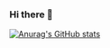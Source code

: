 ### Hi there 👋
[![Anurag's GitHub stats](https://github-readme-stats.vercel.app/api?username=gledsonmatheus)](https://github.com/anuraghazra/github-readme-stats)

<!--
**gledsonmatheus/GledsonMatheus** is a ✨ _special_ ✨ repository because its `README.md` (this file) appears on your GitHub profile.

Here are some ideas to get you started:

- 🔭 I’m currently working on ...
- 🌱 I’m currently learning ...
- 👯 I’m looking to collaborate on ...
- 🤔 I’m looking for help with ...
- 💬 Ask me about ...
- 📫 How to reach me: ...
- 😄 Pronouns: ...
- ⚡ Fun fact: ...
-->
